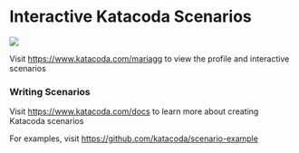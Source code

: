 # Interactive Katacoda Scenarios

[![](http://shields.katacoda.com/katacoda/mariagg/count.svg)](https://www.katacoda.com/mariagg "Get your profile on Katacoda.com")

Visit https://www.katacoda.com/mariagg to view the profile and interactive scenarios

### Writing Scenarios
Visit https://www.katacoda.com/docs to learn more about creating Katacoda scenarios

For examples, visit https://github.com/katacoda/scenario-example
